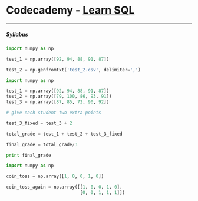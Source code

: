 # Codecademy - [Learn SQL](https://www.codecademy.com/learn/learn-sql)

---

##### Syllabus

```python
import numpy as np

test_1 = np.array([92, 94, 88, 91, 87])

test_2 = np.genfromtxt('test_2.csv', delimiter=',')
```

```python
import numpy as np

test_1 = np.array([92, 94, 88, 91, 87])
test_2 = np.array([79, 100, 86, 93, 91])
test_3 = np.array([87, 85, 72, 90, 92])

# give each student two extra points

test_3_fixed = test_3 + 2

total_grade = test_1 + test_2 + test_3_fixed

final_grade = total_grade/3

print final_grade
```

```python
import numpy as np

coin_toss = np.array([1, 0, 0, 1, 0])

coin_toss_again = np.array([[1, 0, 0, 1, 0],
                            [0, 0, 1, 1, 1]])
```

